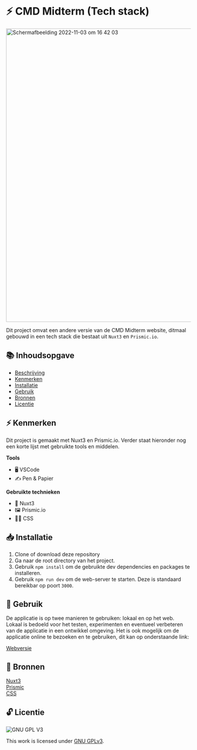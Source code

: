 # ⚡ CMD Midterm (Tech stack)

<img width="800" alt="Schermafbeelding 2022-11-03 om 16 42 03" src="https://user-images.githubusercontent.com/45170095/199767105-61408413-58ae-4293-aeef-dfe5e7c48306.png">

Dit project omvat een andere versie van de CMD Midterm website, ditmaal gebouwd in een tech stack die bestaat uit `Nuxt3` en `Prismic.io`.

## 📚 Inhoudsopgave

  * [Beschrijving](#beschrijving)
  * [Kenmerken](#kenmerken)
  * [Installatie](#installatie)
  * [Gebruik](#gebruik)
  * [Bronnen](#bronnen)
  * [Licentie](#licentie)
  
## ⚡ Kenmerken

Dit project is gemaakt met Nuxt3 en Prismic.io. Verder staat hieronder nog een korte lijst met gebruikte tools en middelen.

**Tools**

- 🖥️ VSCode
- ✍ Pen & Papier

**Gebruikte technieken**

- 🚀 Nuxt3
- 🖼 Prismic.io
- 💅🏼 CSS


## 📥 Installatie

1. Clone of download deze repository
2. Ga naar de root directory van het project.
3. Gebruik `npm install` om de gebruikte dev dependencies en packages te installeren.
4. Gebruik `npm run dev` om de web-server te starten. Deze is standaard bereikbar op poort `3000`.


## 🔨 Gebruik

De applicatie is op twee manieren te gebruiken: lokaal en op het web. Lokaal is bedoeld voor het testen, experimenten en eventueel verbeteren van de applicatie in een ontwikkel omgeving. Het is ook mogelijk om de applicatie online te bezoeken en te gebruiken, dit kan op onderstaande link:

[Webversie](https://choices-choices-the-tech-stack-pi.vercel.app/)

## 📖 Bronnen

[Nuxt3](https://v3.nuxtjs.org/)
<br>
[Prismic](https://prismic.io/)
<br>
[CSS](https://developer.mozilla.org/en-US/docs/Web/CSS)

## 🔓 Licentie

![GNU GPL V3](https://www.gnu.org/graphics/gplv3-127x51.png)

This work is licensed under [GNU GPLv3](./LICENSE).
